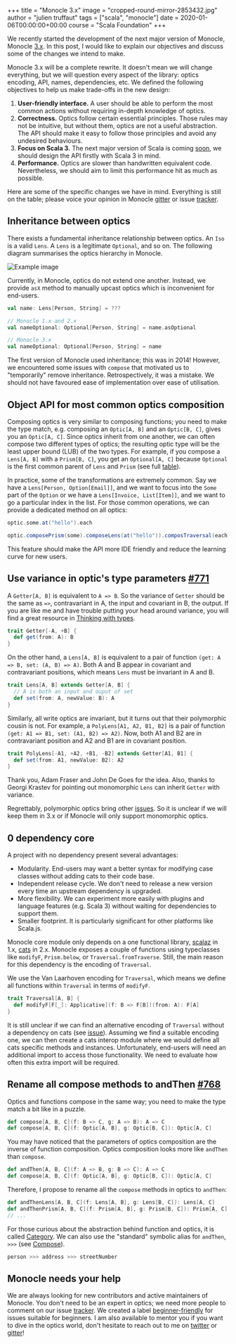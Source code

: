 +++
title = "Monocle 3.x"
image = "cropped-round-mirror-2853432.jpg"
author = "julien truffaut"
tags = ["scala", "monocle"]
date = 2020-01-06T00:00:00+00:00
course = "Scala Foundation"
+++

We recently started the development of the next major version of Monocle, Monocle [3.x](https://github.com/julien-truffaut/Monocle/tree/3.x). 
In this post, I would like to explain our objectives and discuss some of the changes we intend to make.

Monocle 3.x will be a complete rewrite. It doesn't mean we will change everything, but we will 
question every aspect of the library: optics encoding, API, names, dependencies, etc. We 
defined the following objectives to help us make trade-offs in the new design:
1. **User-friendly interface.** A user should be able to perform the most common actions without requiring in-depth knowledge of optics.
1. **Correctness.** Optics follow certain essential principles. Those rules may not be intuitive, but without them, optics 
are not a useful abstraction. The API should make it easy to follow those principles and avoid any undesired behaviours.
1. **Focus on Scala 3.** The next major version of Scala is coming [soon](https://www.scala-lang.org/blog/2018/04/19/scala-3.html), 
we should design the API firstly with Scala 3 in mind.
1. **Performance.** Optics are slower than handwritten equivalent code. Nevertheless, we should aim to limit this performance
 hit as much as possible.

Here are some of the specific changes we have in mind. Everything is still on the table; please voice your opinion
in Monocle [gitter](https://gitter.im/julien-truffaut/Monocle) or issue [tracker](https://github.com/julien-truffaut/Monocle/issues). 


## Inheritance between optics

There exists a fundamental inheritance relationship between optics. An `Iso` is a valid `Lens`. A `Lens` is a legitimate 
`Optional`, and so on. The following diagram summarises the optics hierarchy in Monocle.

![Example image](/images/monocle-optics-hierarchy.svg)

Currently, in Monocle, optics do not extend one another. Instead, we provide `asX` method to manually upcast optics which
is inconvenient for end-users.

```scala
val name: Lens[Person, String] = ???

// Monocle 1.x and 2.x
val nameOptional: Optional[Person, String] = name.asOptional

// Monocle 3.x
val nameOptional: Optional[Person, String] = name
```

The first version of Monocle used inheritance; this was in 2014! However, we encountered some issues with `compose` that 
motivated us to "temporarily" remove inheritance. Retrospectively, it was a mistake. We should not have favoured ease of 
implementation over ease of utilisation.


## Object API for most common optics composition

Composing optics is very similar to composing functions; you need to make the type match, e.g. composing an `Optic[A, B]` 
and an `Optic[B, C]`, gives you an `Optic[A, C]`. Since optics inherit from one another, we can often compose two different
types of optics; the resulting optic type will be the least upper bound (LUB) of the two types. For example, if you compose 
a `Lens[A, B]` with a `Prism[B, C]`, you get an `Optional[A, C]` because `Optional` is the first common parent of `Lens` and 
`Prism` (see full [table](http://julien-truffaut.github.io/Monocle/optics.html#optic-composition-table)).

In practice, some of the transformations are extremely common. Say we have a `Lens[Person, Option[Email]]`, and we want to focus
into the `Some` part of the `Option` or we have a `Lens[Invoice, List[Item]]`, and we want to go a particular index in the list.
For those common operations, we can provide a dedicated method on all optics:

```scala
optic.some.at("hello").each

optic.composePrism(some).composeLens(at("hello")).composTraversal(each)
```

This feature should make the API more IDE friendly and reduce the learning curve for new users.


## Use variance in optic's type parameters [#771](https://github.com/julien-truffaut/Monocle/issues/771)

A `Getter[A, B]` is equivalent to `A => B`. So the variance of `Getter` should be the same as `=>`, contravariant in A, 
the input and covariant in B, the output. If you are like me and have trouble putting your head around variance, you 
will find a great resource in [Thinking with types](https://leanpub.com/thinking-with-types).

```scala
trait Getter[-A, +B] {
  def get(from: A): B
}
```

On the other hand, a `Lens[A, B]` is equivalent to a pair of function `(get: A => B, set: (A, B) => A)`. Both A and B appear 
in covariant and contravariant positions, which means `Lens` must be invariant in A and B.

```scala
trait Lens[A, B] extends Getter[A, B] { 
  // A is both an input and ouput of set
  def set(from: A, newValue: B): A 
}
```

Similarly, all write optics are invariant, but it turns out that their polymorphic cousin is not. For example, a `PolyLens[A1, A2, B1, B2]` 
is a pair of function `(get: A1 => B1, set: (A1, B2) => A2)`. Now, both A1 and B2 are in contravariant position and A2 
and B1 are in covariant position.

```scala
trait PolyLens[-A1, +A2, +B1, -B2] extends Getter[A1, B1] { 
  def set(from: A1, newValue: B2): A2
}
```
 
Thank you, Adam Fraser and John De Goes for the idea. Also, thanks to Georgi Krastev for pointing out monomorphic 
`Lens` can inherit `Getter` with variance.

Regrettably, polymorphic optics bring other [issues](https://github.com/julien-truffaut/Monocle/issues/770). So it is 
unclear if we will keep them in 3.x or if Monocle will only support monomorphic optics.

## 0 dependency core

A project with no dependency present several advantages:
* Modularity. End-users may want a better syntax for modifying case classes without adding cats to their code base.
* Independent release cycle. We don't need to release a new version every time an upstream dependency is upgraded.
* More flexibility. We can experiment more easily with plugins and language features (e.g. Scala 3) without waiting for
dependencies to support them.
* Smaller footprint. It is particularly significant for other platforms like Scala.js.

Monocle core module only depends on a one functional library, [scalaz](https://scalaz.github.io/7/) in 1.x, [cats](https://typelevel.org/cats/) 
in 2.x. Monocle exposes a couple of functions using typeclasses like `modifyF`, `Prism.below`, or `Traversal.fromTraverse`. Still, 
the main reason for this dependency is the encoding of  `Traversal`. 

We use the Van Laarhoven encoding for `Traversal`, which means we define all functions within `Traversal` in terms of `modifyF`.

```scala
trait Traversal[A, B] {
  def modifyF[F[_]: Applicative](f: B => F[B])(from: A): F[A]
}
```

It is still unclear if we can find an alternative encoding of `Traversal` without a dependency on cats 
(see [issue](https://github.com/julien-truffaut/Monocle/issues/766)). Assuming we find a suitable encoding one, we can 
then create a cats interop module where we would define all cats specific methods and instances. Unfortunately, end-users 
will need an additional import to access those functionality. We need to evaluate how often this extra import will be required.

## Rename all compose methods to andThen [#768](https://github.com/julien-truffaut/Monocle/issues/768)

Optics and functions compose in the same way; you need to make the type match a bit like in a puzzle.

```scala
def compose[A, B, C](f: B => C, g: A => B): A => C
def compose[A, B, C](f: Optic[A, B], g: Optic[B, C]): Optic[A, C]
```

You may have noticed that the parameters of optics composition are the inverse of function composition. Optics composition 
looks more like `andThen`  than `compose`.

```scala
def andThen[A, B, C](f: A => B, g: B => C): A => C
def compose[A, B, C](f: Optic[A, B], g: Optic[B, C]): Optic[A, C]
```

Therefore, I propose to rename all the `compose` methods in optics to `andThen`:

```scala
def andThenLens[A, B, C](f: Lens[A, B], g: Lens[B, C]): Lens[A, C]
def andThenPrism[A, B, C](f: Prism[A, B], g: Prism[B, C]): Prism[A, C]
// ...
```

For those curious about the abstraction behind function and optics, it is called [Category](https://github.com/typelevel/cats/blob/master/core/src/main/scala/cats/arrow/Category.scala). 
We can also use the "standard" symbolic alias for `andThen`, `>>>` (see [Compose](https://github.com/typelevel/cats/blob/master/core/src/main/scala/cats/arrow/Compose.scala)). 

```scala
person >>> address >>> streetNumber
```

## Monocle needs your help

We are always looking for new contributors and active maintainers of Monocle. You don't need to be an expert in optics; 
we need more people to comment on our issue [tracker](https://github.com/julien-truffaut/Monocle/issues). 
We created a label [beginner-friendly](https://github.com/julien-truffaut/Monocle/issues?utf8=%E2%9C%93&q=is%3Aissue+is%3Aopen+label%3A%22beginner+friendly%22+label%3A%223.x%22+) 
for issues suitable for beginners. I am also available to mentor you if you want to dive in the optics world, 
don't hesitate to reach out to me on [twitter](https://twitter.com/JulienTruffaut) or [gitter](https://gitter.im/julien-truffaut/)!

